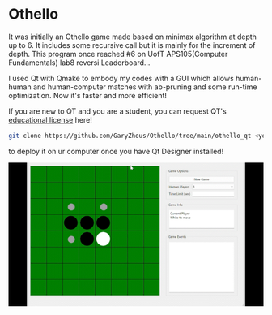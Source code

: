 # Othello
It was initially an Othello game made based on minimax algorithm at depth up to 6. It includes some recursive call but it is mainly for the increment of depth.
This program once reached #6 on UofT APS105(Computer Fundamentals) lab8 reversi Leaderboard...

I used Qt with Qmake to embody my codes with a GUI which allows human-human and human-computer matches with ab-pruning and some run-time optimization. Now it's faster and more efficient!

If you are new to QT and you are a student, you can request QT's [educational license](https://www.qt.io/qt-educational-license) here!
```sh
git clone https://github.com/GaryZhous/Othello/tree/main/othello_qt <your project file>
```

to deploy it on ur computer once you have Qt Designer installed!

![](https://github.com/GaryZhous/Othello/blob/main/othello.gif)
